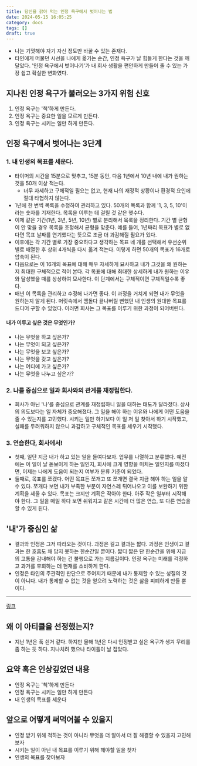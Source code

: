 ```yaml
---
title: 당신을 갉아 먹는 인정 욕구에서 벗어나는 법
date: 2024-05-15 16:05:25
category: docs
tags: []
draft: true
---
```


- 나는 기껏해야 자기 자신 정도만 바꿀 수 있는 존재다.
- 타인에게 머물던 시선을 나에게 옮기는 순간, 인정 욕구가 날 힘들게 한다는 것을 깨달았다. '인정 욕구에서 벗어나기'가 내 회사 생활을 편안하게 만들어 줄 수 있는 가장 쉽고 확실한 변화였다.

## 지나친 인정 욕구가 불러오는 3가지 위험 신호

1. 인정 욕구는 '척'하게 만든다.
2. 인정 욕구는 중요한 일을 모르게 만든다.
3. 인정 욕구는 시키는 일만 하게 만든다.

## 인정 욕구에서 벗어나는 3단계

### 1. 내 인생의 목표를 세운다.

- 타이머의 시간을 15분으로 맞추고, 15분 동안, 다음 1년에서 10년 내에 내가 원하는 것을 50개 이상 적는다.
  - 너무 자세하고 구체적일 필요는 없고, 현재 나의 재정적 상황이나 환경적 요인에 절대 타협하지 않는다.
- 1년에 한 번씩 목록을 수정하여 관리하고 있다. 50개의 목록과 함께 '1, 3, 5, 10'이라는 숫자를 기재한다. 목록을 이루는 데 걸릴 것 같은 햇수다.
- 이제 같은 기간(1년, 3년, 5년, 10년) 별로 분리해서 목록을 정리한다. 기간 별 균형이 안 맞을 경우 목록을 조정해서 균형을 맞춘다. 예를 들어, 1년짜리 목표가 별로 없다면 목표 날짜를 연기했다는 뜻으로 조금 더 과감해질 필요가 있다.
- 이후에는 각 기간 별로 가장 중요하다고 생각하는 목표 네 개를 선택해서 우선순위별로 배열한 후 상위 4개씩을 다시 옮겨 적는다. 이렇게 하면 50개의 목표가 16개로 압축이 된다.
- 다음으로는 이 16개의 목표에 대해 매우 자세하게 묘사하고 내가 그것을 왜 원하는지 최대한 구체적으로 적어 본다. 각 목표에 대해 최대한 상세하게 내가 원하는 이유와 달성했을 때를 상상하여 묘사한다. 이 단계에서는 구체적이면 구체적일수록 좋다.
- 매년 이 목록을 관리하고 수정해 나가면 좋다. 이 과정을 거치게 되면 내가 무엇을 원하는지 알게 된다. 머릿속에서 맴돌다 끝나버릴 뻔했던 내 인생의 원대한 목표를 드디어 구할 수 있었다. 이러면 회사는 그 목표를 이루기 위한 과정이 되어버린다.

#### 내가 이루고 싶은 것은 무엇인가?

- 나는 무엇을 하고 싶은가?
- 나는 무엇이 되고 싶은가?
- 나는 무엇을 보고 싶은가?
- 나는 무엇을 갖고 싶은가?
- 나는 어디에 가고 싶은가?
- 나는 무엇을 나누고 싶은가?

### 2. 나를 중심으로 일과 회사와의 관계를 재정립한다.

- 회사가 아닌 '나'를 중심으로 관계를 재정립하니 일을 대하는 태도가 달라졌다. 상사의 의도보다는 일 자체가 중요해졌다. 그 일을 해야 하는 이유와 나에게 어떤 도움을 줄 수 있는지를 고민했다. 시키는 일만 하기보다 이 일 저 일 찾아서 하기 시작했고, 실패를 두려워하지 않으니 과감하고 구체적인 목표를 세우기 시작했다.

### 3. 연습한다, 회사에서!

- 첫째, 일단 지금 내가 하고 있는 일을 들여다보자. 업무를 나열하고 분류했다. 예전에는 이 일이 날 돋보이게 하는 일인지, 회사에 크게 영향을 미치는 일인지를 따졌다면, 이제는 나에게 도움이 되는지 여부가 분류 기준이 되었다.
- 둘째로, 목표를 쪼갰다. 어떤 목표든 쪼개고 또 쪼개면 결국 지금 해야 하는 일을 알 수 있다. 쪼개다 보면 내가 부족한 부분이 자연스레 튀어나오고 이를 보완하기 위한 계획을 세울 수 있다. 목표는 크지만 계획은 작아야 한다. 아주 작은 일부터 시작해야 한다. 그 일을 매일 하다 보면 쉬워지고 같은 시간에 더 많은 연습, 또 다른 연습을 할 수 있게 된다.

## '내'가 중심인 삶

- 결과와 인정은 그저 따라오는 것이다. 과정은 길고 결과는 짧다. 과정은 인생이고 결과는 한 호흡도 채 담지 못하는 한순간일 뿐이다. 짧디 짧은 단 한순간을 위해 지금의 고통을 감내해야 하는 건 불행으로 가는 지름길이다. 인정 욕구는 미래를 걱정하고 과거를 후회하는 데 현재를 소비하게 한다.
- 인정은 타인의 주관적인 판단으로 주어지기 때문에 내가 통제할 수 있는 성질의 것이 아니다. 내가 통제할 수 없는 것을 얻으려 노력하는 것은 삶을 피폐하게 만들 뿐이다.

---

[링크](https://publy.co/content/6632?fr=home&c_id=featured)

## 왜 이 아티클을 선정했는지?

- 지난 1년은 푹 쉰거 같다. 하지만 올해 1년은 다시 인정받고 싶은 욕구가 생겨 무리를 좀 하는 듯 하다. 지나치려 했으나 타이틀이 날 잡았다.

## 요약 혹은 인상깊었던 내용

- 인정 욕구는 '척'하게 만든다
- 인정 욕구는 시키는 일만 하게 만든다
- 내 인생의 목표를 세운다

## 앞으로 어떻게 써먹어볼 수 있을지

- 인정 받기 위해 척하는 것이 아니라 무엇을 더 알아서 더 잘 해결할 수 있을지 고민해보자
- 시키는 일이 아닌 내 목표를 이루기 위해 해야할 일을 찾자
- 인생의 목표를 찾아보자
